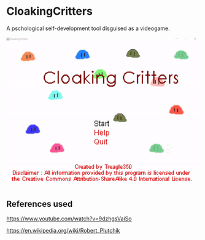 # CloakingCritters
A pschological self-development tool disguised as a videogame.

![Demonstration](https://github.com/Treagle350/CloakingCritters/blob/master/Demo.gif)

## References used
https://www.youtube.com/watch?v=9dzhgsVaiSo

https://en.wikipedia.org/wiki/Robert_Plutchik

